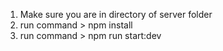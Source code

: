 1. Make sure you are in directory of server folder
2. run command > npm install
3. run command > npm run start:dev